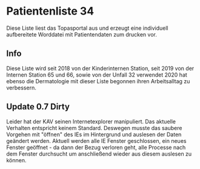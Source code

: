 Patientenliste 34
=======
Diese Liste liest das Topasportal aus und erzeugt eine individuell aufbereitete Worddatei mit Patientendaten zum drucken vor.

Info
----
Diese Liste wird seit 2018 von der Kinderinternen Station, seit 2019 von der Internen Station 65 und 66, sowie von der Unfall 32 verwendet
2020 hat ebenso die Dermatologie mit dieser Liste begonnen ihren Arbeitsalltag zu verbessern.

Update 0.7 Dirty
---

Leider hat der KAV seinen Internetexplorer manipuliert. Das aktuelle Verhalten entspricht keinem Standard.
Deswegen musste das saubere Vorgehen mit "öffnen" des IEs im Hintergrund und auslesen der Daten geändert werden.
Aktuell werden alle IE Fenster geschlossen, ein neues Fenster geöffnet - da dann der Bezug verloren geht, alle Processe nach dem Fenster durchsucht
um anschließend wieder aus diesem auslesen zu können.